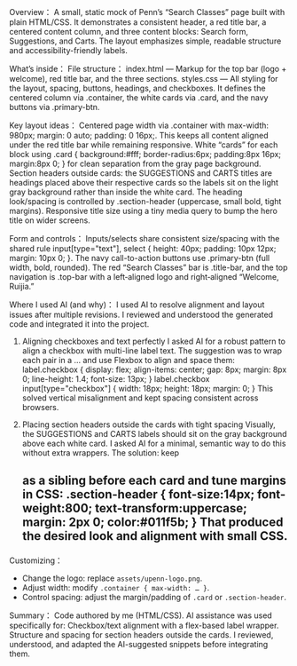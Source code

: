 Overview：
A small, static mock of Penn’s “Search Classes” page built with plain HTML/CSS. It demonstrates a consistent header, a red title bar, a centered content column, and three content blocks: Search form, Suggestions, and Carts. The layout emphasizes simple, readable structure and accessibility-friendly labels.

What’s inside：
File structure：
index.html — Markup for the top bar (logo + welcome), red title bar, and the three sections.
styles.css — All styling for the layout, spacing, buttons, headings, and checkboxes. It defines the centered column via .container, the white cards via .card, and the navy buttons via .primary-btn.

Key layout ideas：
Centered page width via .container with max-width: 980px; margin: 0 auto; padding: 0 16px;. This keeps all content aligned under the red title bar while remaining responsive.
White “cards” for each block using .card { background:#fff; border-radius:6px; padding:8px 16px; margin:8px 0; } for clean separation from the gray page background. 
Section headers outside cards: the SUGGESTIONS and CARTS titles are headings placed above their respective cards so the labels sit on the light gray background rather than inside the white card. The heading look/spacing is controlled by .section-header (uppercase, small bold, tight margins).
Responsive title size using a tiny media query to bump the hero title on wider screens. 

Form and controls：
Inputs/selects share consistent size/spacing with the shared rule input[type="text"], select { height: 40px; padding: 10px 12px; margin: 10px 0; }.
The navy call-to-action buttons use .primary-btn (full width, bold, rounded). 
The red “Search Classes” bar is .title-bar, and the top navigation is .top-bar with a left‐aligned logo and right‐aligned “Welcome, Ruijia.”

Where I used AI (and why)：
I used AI to resolve alignment and layout issues after multiple revisions. I reviewed and understood the generated code and integrated it into the project.
1. Aligning checkboxes and text perfectly
I asked AI for a robust pattern to align a checkbox with multi-line label text. The suggestion was to wrap each pair in a <label class="checkbox">…</label> and use Flexbox to align and space them:
label.checkbox { display: flex; align-items: center; gap: 8px; margin: 8px 0; line-height: 1.4; font-size: 13px; }
label.checkbox input[type="checkbox"] { width: 18px; height: 18px; margin: 0; }
This solved vertical misalignment and kept spacing consistent across browsers.

2. Placing section headers outside the cards with tight spacing
Visually, the SUGGESTIONS and CARTS labels should sit on the gray background above each white card. I asked AI for a minimal, semantic way to do this without extra wrappers.
The solution: keep <h2 class="section-header"> as a sibling before each card and tune margins in CSS:
.section-header { font-size:14px; font-weight:800; text-transform:uppercase; margin: 2px 0; color:#011f5b; }
That produced the desired look and alignment with small CSS.

Customizing：
- Change the logo: replace `assets/upenn-logo.png`.
- Adjust width: modify `.container { max-width: … }`.
- Control spacing: adjust the margin/padding of `.card` or `.section-header`.

Summary：
Code authored by me (HTML/CSS).
AI assistance was used specifically for:
Checkbox/text alignment with a flex-based label wrapper.
Structure and spacing for section headers outside the cards.
I reviewed, understood, and adapted the AI-suggested snippets before integrating them.
